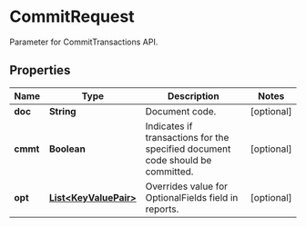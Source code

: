 

# CommitRequest

Parameter for CommitTransactions API.
## Properties

Name | Type | Description | Notes
------------ | ------------- | ------------- | -------------
**doc** | **String** | Document code. |  [optional]
**cmmt** | **Boolean** | Indicates if transactions for the specified document code should be committed. |  [optional]
**opt** | [**List&lt;KeyValuePair&gt;**](KeyValuePair.md) | Overrides value for OptionalFields field in reports. |  [optional]



